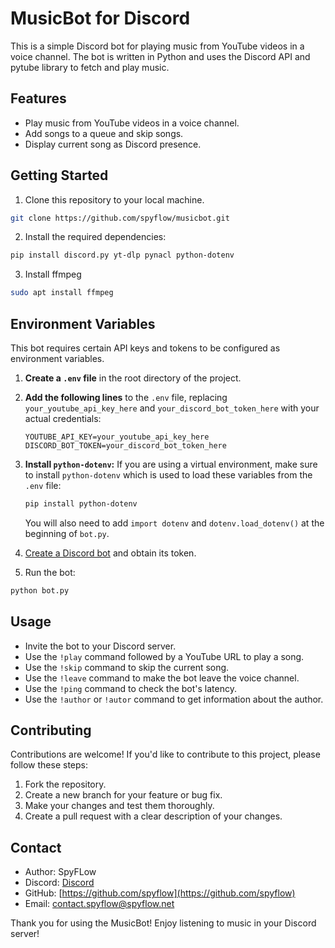 # MusicBot for Discord

This is a simple Discord bot for playing music from YouTube videos in a voice channel. The bot is written in Python and uses the Discord API and pytube library to fetch and play music.

## Features

- Play music from YouTube videos in a voice channel.
- Add songs to a queue and skip songs.
- Display current song as Discord presence.

## Getting Started

1. Clone this repository to your local machine.

```bash
git clone https://github.com/spyflow/musicbot.git
```

2. Install the required dependencies:

```bash
pip install discord.py yt-dlp pynacl python-dotenv
```
3. Install ffmpeg
```bash
sudo apt install ffmpeg
```

## Environment Variables

This bot requires certain API keys and tokens to be configured as environment variables.

1.  **Create a `.env` file** in the root directory of the project.
2.  **Add the following lines** to the `.env` file, replacing `your_youtube_api_key_here` and `your_discord_bot_token_here` with your actual credentials:

    ```env
    YOUTUBE_API_KEY=your_youtube_api_key_here
    DISCORD_BOT_TOKEN=your_discord_bot_token_here
    ```

3.  **Install `python-dotenv`:**
    If you are using a virtual environment, make sure to install `python-dotenv` which is used to load these variables from the `.env` file:
    ```bash
    pip install python-dotenv
    ```
    You will also need to add `import dotenv` and `dotenv.load_dotenv()` at the beginning of `bot.py`.

4. [Create a Discord bot](https://discordpy.readthedocs.io/en/stable/discord.html) and obtain its token.

5. Run the bot:

```bash
python bot.py
```

## Usage

- Invite the bot to your Discord server.
- Use the `!play` command followed by a YouTube URL to play a song.
- Use the `!skip` command to skip the current song.
- Use the `!leave` command to make the bot leave the voice channel.
- Use the `!ping` command to check the bot's latency.
- Use the `!author` or `!autor` command to get information about the author.

## Contributing

Contributions are welcome! If you'd like to contribute to this project, please follow these steps:

1. Fork the repository.
2. Create a new branch for your feature or bug fix.
3. Make your changes and test them thoroughly.
4. Create a pull request with a clear description of your changes.

## Contact

- Author: SpyFLow
- Discord: [Discord](https://discord.com/users/533093302031876096)
- GitHub: [https://github.com/spyflow](https://github.com/spyflow)
- Email: [contact.spyflow@spyflow.net](mailto:contact.spyflow@spyflow.link)

Thank you for using the MusicBot! Enjoy listening to music in your Discord server!
